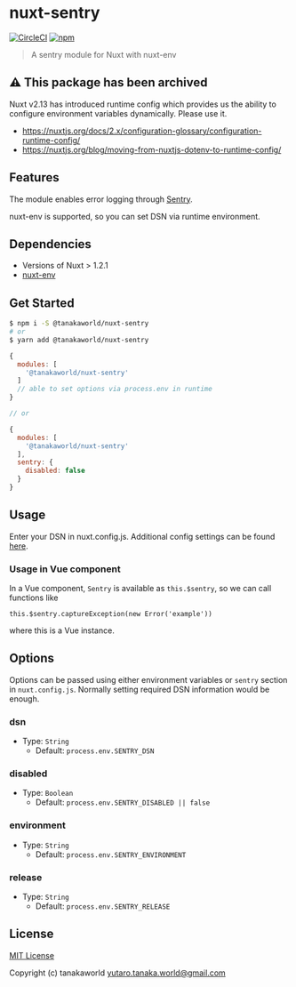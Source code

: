 # nuxt-sentry
[![CircleCI](https://circleci.com/gh/tanakaworld/nuxt-sentry/tree/master.svg?style=svg)](https://circleci.com/gh/tanakaworld/nuxt-sentry)
[![npm](https://img.shields.io/npm/dt/@tanakaworld/nuxt-sentry.svg?style=flat-square)](https://npmjs.com/package/@tanakaworld/nuxt-sentry)

> A sentry module for Nuxt with nuxt-env

## ⚠️ This package has been archived

Nuxt v2.13 has introduced runtime config which provides us the ability to configure environment variables dynamically. Please use it.

- https://nuxtjs.org/docs/2.x/configuration-glossary/configuration-runtime-config/
- https://nuxtjs.org/blog/moving-from-nuxtjs-dotenv-to-runtime-config/

## Features

The module enables error logging through [Sentry](http://sentry.io).

nuxt-env is supported, so you can set DSN via runtime environment.

## Dependencies

- Versions of Nuxt > 1.2.1
- [nuxt-env](https://github.com/samtgarson/nuxt-env)

## Get Started

```bash
$ npm i -S @tanakaworld/nuxt-sentry
# or
$ yarn add @tanakaworld/nuxt-sentry
```

```js
{
  modules: [
    '@tanakaworld/nuxt-sentry'
  ]
  // able to set options via process.env in runtime
}

// or

{
  modules: [
    '@tanakaworld/nuxt-sentry'
  ],
  sentry: {
    disabled: false
  }
}
```

## Usage

Enter your DSN in nuxt.config.js. Additional config settings can be found [here](https://docs.sentry.io/clients/javascript/config/).

### Usage in Vue component

In a Vue component, `Sentry` is available as `this.$sentry`, so we can call functions like

```
this.$sentry.captureException(new Error('example'))
```

where this is a Vue instance.

## Options

Options can be passed using either environment variables or `sentry` section in `nuxt.config.js`.
Normally setting required DSN information would be enough.

### dsn
- Type: `String`
  - Default: `process.env.SENTRY_DSN`

### disabled
- Type: `Boolean`
  - Default: `process.env.SENTRY_DISABLED || false`

### environment
- Type: `String`
  - Default: `process.env.SENTRY_ENVIRONMENT`

### release
- Type: `String`
  - Default: `process.env.SENTRY_RELEASE`


## License

[MIT License](./LICENSE)

Copyright (c) tanakaworld <yutaro.tanaka.world@gmail.com>

